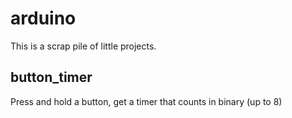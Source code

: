 # arduino
This is a scrap pile of little projects.

## button_timer

Press and hold a button, get a timer that counts in binary (up to 8)
